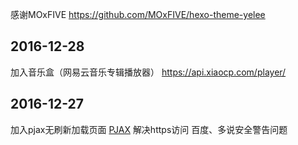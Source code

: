 感谢MOxFIVE
https://github.com/MOxFIVE/hexo-theme-yelee

## 2016-12-28

加入音乐盒（网易云音乐专辑播放器）
https://api.xiaocp.com/player/

## 2016-12-27

加入pjax无刷新加载页面 <a href="https://github.com/defunkt/jquery-pjax">PJAX</a>
解决https访问 百度、多说安全警告问题
